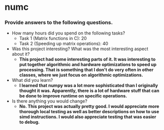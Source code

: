 # numc

### Provide answers to the following questions.
- How many hours did you spend on the following tasks?
  - Task 1 (Matrix functions in C): 20
  - Task 2 (Speeding up matrix operations): 40
- Was this project interesting? What was the most interesting aspect about it?
  - <b>This project had some interesting parts of it. It was interesting to put together algorithmic and hardware optimizations to speed up processing. That is something that I don't do very often in other classes, where we just focus on algorithmic optimizations.  </b>
- What did you learn?
  - <b>I learned that numpy was a lot more sophisticated than I originally thought it was. Apparently, there is a lot of hardware stuff that can be done to improve runtime on specific operations.  </b>
- Is there anything you would change?
  - <b>No. This project was actually pretty good. I would appreciate more thorough local testing as well as better descriptions on how to use simd instructions. I would also appreciate testing that was easier to debug. </b>
